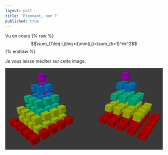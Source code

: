 ```yaml
---
layout: post
title: 'Etonnant, non ?'
published: true
---
```


Vu en cours
{% raw %}
$$\sum_{1\leq i,j\leq n}\min(i,j)=\sum_{k=1}^nk^2$$
{% endraw %}

Je vous laisse méditer sur cette image.

![Sommes](/images/2016/09/somme.png)
